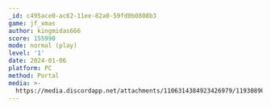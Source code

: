 ```yaml
---
_id: c495ace0-ac62-11ee-82a0-59fd0b0808b3
game: jf_xmas
author: kingmidas666
score: 155990
mode: normal (play)
level: '1'
date: 2024-01-06
platform: PC
method: Portal
media: >-
  https://media.discordapp.net/attachments/1106314384923426979/1193089040610775080/Screenshot_2024-01-06_07.09.26.png?ex=65ab71c1&is=6598fcc1&hm=77180c3bb2f7cdc3d8e29e3418bd37639a71ad9d674865df57935e34825f8046&=&format=webp&quality=lossless
---
```


